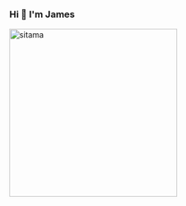 ### Hi 👋 I'm James

<img src="https://i.kym-cdn.com/photos/images/newsfeed/001/053/010/388.gif" alt="sitama" width="300"/>
